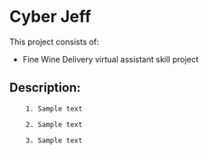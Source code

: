 # Cyber Jeff

This project consists of:
* Fine Wine Delivery virtual assistant skill project

## Description:

```
    1. Sample text
```

```
    2. Sample text
```

```
    3. Sample text
```